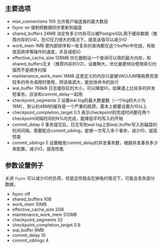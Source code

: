 ## 主要选项


- max_connections               100     允许客户端连接的最大数目
- fsync                         on      强制把数据同步更新到磁盘
- shared_buffers                24MB	决定有多少内存可以被PostgreSQL用于缓存数据（推荐内存的1/4)，在IO压力很大的情况下，提高该值可以减少IO
- work_mem                      1MB     使内部排序和一些复杂的查询都在这个buffer中完成，有助提高排序等操作的速度，并且减低IO
- effective_cache_size          128MB	优化器假设一个查询可以用的最大内存，和shared_buffers无关（推荐内存的1/2)，设置稍大，优化器更倾向使用索引扫描而不是顺序扫描
- maintenance_work_mem          16MB	这里定义的内存只是被VACUUM等耗费资源较多的命令调用时使用，把该值调大，能加快命令的执行
- wal_buffer                    768kB	日志缓存区的大小，可以降低IO，如果遇上比较多的并发短事务，应该和commit_delay一起用
- checkpoint_segments           3       设置wal log的最大数量数（一个log的大小为16M），默认的48M的缓存是一个严重的瓶颈，基本上都要设置为10以上
- checkpoint_completion_target	0.5     表示checkpoint的完成时间要在两个checkpoint间隔时间的N%内完成，能降低平均写入的开销
- commit_delay                  0       事务提交后，日志写到wal log上到wal_buffer写入到磁盘的时间间隔。需要配合commit_sibling，能够一次写入多个事务，减少IO，提高性能
- commit_siblings               5       设置触发commit_delay的并发事务数，根据并发事务多少来配置，减少IO，提高性能


## 参数设置例子

关闭 `fsync` 可以减少IO的负荷，但是这样就会在掉电的情况下，可能会丢失部分数据。

- fsync                         off
- shared_buffers                1GB
- work_mem                      10MB
- effective_cache_size          2GB
- maintenance_work_mem          512MB
- checkpoint_segments           32
- checkpoint_completion_target	0.9
- wal_buffer                    8MB
- commit_delay                  10
- commit_siblings               4
